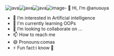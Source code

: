 ![java](https://github.com/user-attachments/assets/23b95c68-d8f9-4743-a688-97643bdbb0ec)![java](https://github.com/user-attachments/assets/3a65ee09-c84e-45ec-bd11-a0bcd5887486)![java](https://github.com/user-attachments/assets/4a2c363e-cf6f-4c61-80ad-5c3e1ad0594c)![image](https://github.com/user-attachments/assets/94d44681-2420-432e-8dc5-f68a5f85d5fc)- 👋 Hi, I’m @anusuya
- 👀 I’m interested in Artificial intelligence
- 🌱 I'm currently learning OOPs
- 💞️ I’m looking to collaborate on ...
- 📫 How to reach me 
- 😄 Pronouns:comaa
- ⚡ Fun fact:i know 🏯






<!---
anuvsb/anuvsb is a ✨ special ✨ repository because its `README.md` (this file) appears on your GitHub profile.
You can click the Preview link to take a look at your changes.
--->
